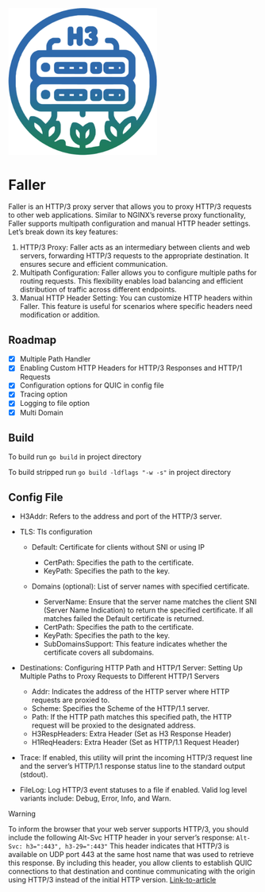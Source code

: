 <img src="./faller_ico.webp" width="300">

# Faller

Faller is an HTTP/3 proxy server that allows you to proxy HTTP/3 requests to other web applications. Similar to NGINX’s reverse proxy functionality, Faller supports multipath configuration and manual HTTP header settings. Let’s break down its key features:

1. HTTP/3 Proxy: Faller acts as an intermediary between clients and web servers, forwarding HTTP/3 requests to the appropriate destination. It ensures secure and efficient communication.
2. Multipath Configuration: Faller allows you to configure multiple paths for routing requests. This flexibility enables load balancing and efficient distribution of traffic across different endpoints.
3. Manual HTTP Header Setting: You can customize HTTP headers within Faller. This feature is useful for scenarios where specific headers need modification or addition.

## Roadmap

- [x] Multiple Path Handler
- [x] Enabling Custom HTTP Headers for HTTP/3 Responses and HTTP/1 Requests
- [x] Configuration options for QUIC in config file
- [x] Tracing option
- [x] Logging to file option
- [x] Multi Domain

## Build

To build run `go build` in project directory

To build stripped run `go build -ldflags "-w -s"` in project directory

## Config File

* H3Addr: Refers to the address and port of the HTTP/3 server.

* TLS: Tls configuration

    - Default: Certificate for clients without SNI or using IP
        - CertPath: Specifies the path to the certificate.
        - KeyPath: Specifies the path to the key.

    - Domains (optional): List of server names with specified certificate.
        - ServerName: Ensure that the server name matches the client SNI (Server Name Indication) to return the specified certificate. If all matches failed the Default certificate is returned.
        - CertPath: Specifies the path to the certificate.
        - KeyPath: Specifies the path to the key.
        - SubDomainsSupport: This feature indicates whether the certificate covers all subdomains.

* Destinations: Configuring HTTP Path and HTTP/1 Server: Setting Up Multiple Paths to Proxy Requests to Different HTTP/1 Servers

    - Addr: Indicates the address of the HTTP server where HTTP requests are proxied to.
    - Scheme: Specifies the Scheme of the HTTP/1.1 server.
    - Path: If the HTTP path matches this specified path, the HTTP request will be proxied to the designated address.
    - H3RespHeaders: Extra Header (Set as H3 Response Header)
    - H1ReqHeaders: Extra Header (Set as HTTP/1.1 Request Header)

* Trace: If enabled, this utility will print the incoming HTTP/3 request line and the server’s HTTP/1.1 response status line to the standard output (stdout).

* FileLog: Log HTTP/3 event statuses to a file if enabled. Valid log level variants include: Debug, Error, Info, and Warn.

> [!WARNING]
> To inform the browser that your web server supports HTTP/3, you should include the following Alt-Svc HTTP header in your server’s response: `Alt-Svc: h3=":443", h3-29=":443"` This header indicates that HTTP/3 is available on UDP port 443 at the same host name that was used to retrieve this response. By including this header, you allow clients to establish QUIC connections to that destination and continue communicating with the origin using HTTP/3 instead of the initial HTTP version. [Link-to-article](https://www.ietf.org/archive/id/draft-duke-httpbis-quic-version-alt-svc-03.html)
